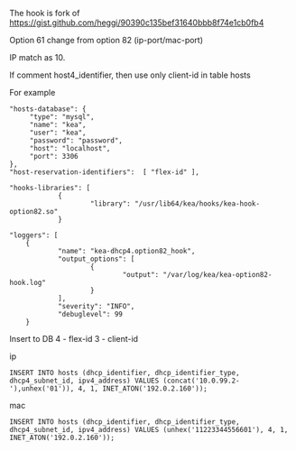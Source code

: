 The hook is fork of https://gist.github.com/heggi/90390c135bef31640bbb8f74e1cb0fb4

Option 61 change from option 82 (ip-port/mac-port)

IP match as 10.

If comment host4_identifier, then use only client-id in table hosts

For example

    "hosts-database": {
         "type": "mysql",
         "name": "kea",
         "user": "kea",
         "password": "password",
         "host": "localhost",
         "port": 3306
    },
    "host-reservation-identifiers":  [ "flex-id" ],
    
    "hooks-libraries": [
                {
                        "library": "/usr/lib64/kea/hooks/kea-hook-option82.so"
                }
                
    "loggers": [
        {
                "name": "kea-dhcp4.option82_hook",
                "output_options": [
                        {
                                "output": "/var/log/kea/kea-option82-hook.log"
                        }
                ],
                "severity": "INFO",
                "debuglevel": 99
        }

Insert to DB 4 - flex-id 3 - client-id

ip

    INSERT INTO hosts (dhcp_identifier, dhcp_identifier_type, dhcp4_subnet_id, ipv4_address) VALUES (concat('10.0.99.2-'),unhex('01')), 4, 1, INET_ATON('192.0.2.160'));

mac

    INSERT INTO hosts (dhcp_identifier, dhcp_identifier_type, dhcp4_subnet_id, ipv4_address) VALUES (unhex('11223344556601'), 4, 1, INET_ATON('192.0.2.160'));
